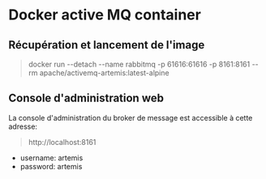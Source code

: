 # Docker active MQ container

## Récupération et lancement de l'image

> docker run --detach --name rabbitmq -p 61616:61616 -p 8161:8161 --rm apache/activemq-artemis:latest-alpine

## Console d'administration web
La console d'administration du broker de message est accessible à cette adresse:
> http://localhost:8161

* username: artemis
* password: artemis